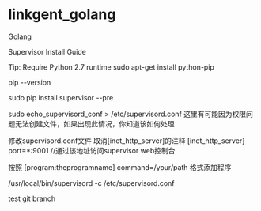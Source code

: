 # linkgent_golang
Golang


Supervisor Install Guide

Tip: Require Python 2.7 runtime
sudo apt-get install python-pip

pip --version

sudo pip install supervisor --pre

sudo echo_supervisord_conf > /etc/supervisord.conf
这里有可能因为权限问题无法创建文件，如果出现此情况，你知道该如何处理

修改supervisord.conf文件
取消[inet_http_server]的注释
[inet_http_server]
port=*:9001 //通过该地址访问supervisor web控制台

按照
[program:theprogramname]
command=/your/path
格式添加程序

/usr/local/bin/supervisord -c /etc/supervisord.conf

test  git branch
